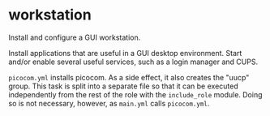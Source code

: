 workstation
===========

Install and configure a GUI workstation.

Install applications that are useful in a GUI desktop environment. Start and/or
enable several useful services, such as a login manager and CUPS.

`picocom.yml` installs picocom. As a side effect, it also creates the "uucp"
group. This task is split into a separate file so that it can be executed
independently from the rest of the role with the `include_role` module. Doing so
is not necessary, however, as `main.yml` calls `picocom.yml`.
